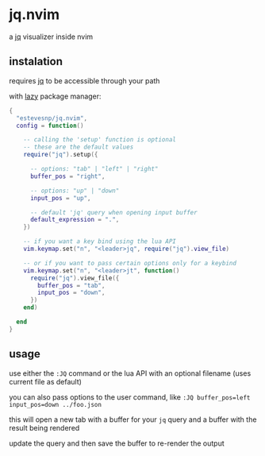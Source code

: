 # jq.nvim

a [jq](https://github.com/jqlang/jq) visualizer inside nvim

## instalation

requires [jq](https://github.com/jqlang/jq) to be accessible through your path

with [lazy](https://github.com/folke/lazy.nvim) package manager:

```lua
{
  "estevesnp/jq.nvim",
  config = function()

    -- calling the 'setup' function is optional
    -- these are the default values
    require("jq").setup({

      -- options: "tab" | "left" | "right"
      buffer_pos = "right",

      -- options: "up" | "down"
      input_pos = "up",

      -- default 'jq' query when opening input buffer
      default_expression = ".",
    })

    -- if you want a key bind using the lua API
    vim.keymap.set("n", "<leader>jq", require("jq").view_file)

    -- or if you want to pass certain options only for a keybind
    vim.keymap.set("n", "<leader>jt", function()
      require("jq").view_file({
        buffer_pos = "tab",
        input_pos = "down",
      })
    end)

  end
}
```

## usage

use either the `:JQ` command or the lua API with an optional filename (uses current file as default)

you can also pass options to the user command, like `:JQ buffer_pos=left input_pos=down ../foo.json`

this will open a new tab with a buffer for your `jq` query and a buffer with the result being rendered

update the query and then save the buffer to re-render the output
